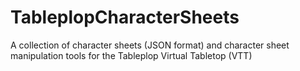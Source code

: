 # TableplopCharacterSheets
A collection of character sheets (JSON format) and character sheet manipulation tools for the Tableplop Virtual Tabletop (VTT)

